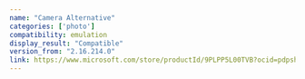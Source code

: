 ```yaml
---
name: "Camera Alternative"
categories: ['photo']
compatibility: emulation
display_result: "Compatible"
version_from: "2.16.214.0"
link: https://www.microsoft.com/store/productId/9PLPP5L00TVB?ocid=pdpshare
---
```

